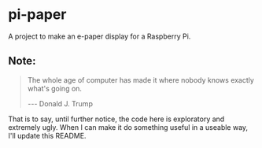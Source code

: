 pi-paper
======================================================================

A project to make an e-paper display for a Raspberry Pi.

Note:
----------------------------------------------------------------------

>   The whole age of computer has made it where nobody knows exactly
>   what's going on.
>
>   --- Donald J. Trump

That is to say, until further notice, the code here is exploratory and
extremely ugly.  When I can make it do something useful in a useable
way, I'll update this README.
